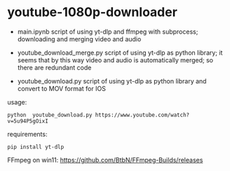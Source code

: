# youtube-1080p-downloader

- main.ipynb
script of using yt-dlp and ffmpeg with subprocess; downloading and merging video and audio

- youtube_download_merge.py
script of using yt-dlp as python library; it seems that by this way video and audio is automatically merged; so there are redundant code

- youtube_download.py
script of using yt-dlp as python library and convert to MOV format for IOS

usage:
```
python  youtube_download.py https://www.youtube.com/watch?v=5u94P5gOixI
```

requirements:
```
pip install yt-dlp
```

FFmpeg on win11: https://github.com/BtbN/FFmpeg-Builds/releases